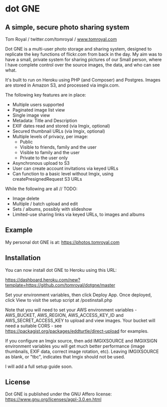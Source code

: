 # dot GNE
## A simple, secure photo sharing system

Tom Royal / twitter.com/tomroyal / www.tomroyal.com

Dot GNE is a multi-user photo storage and sharing system, designed to replicate the key functions of flickr.com from back in the day. My aim was to have a small, private system for sharing pictures of our Small person, where I have complete control over the source images, the data, and who can see what.

It's built to run on Heroku using PHP (and Composer) and Postgres. Images are stored in Amazon S3, and processed via imgix.com.

The following key features are in place:

* Multiple users supported
* Paginated image list view
* Single image view
* Metadata: Title and Description
* EXIF dates read and stored (via Imgix, optional)
* Secured thumbnail URLs (via Imgix, optional)
* Multiple levels of privacy, per image:
    * Public
    * Visible to friends, family and the user
    * Visible to family and the user
    * Private to the user only
* Asynchronous upload to S3
* User can create account invitations via keyed URLs
* Can function to a basic level without Imgix, using createPresignedRequest S3 URLs

While the following are all // TODO:

* Image delete
* Multiple / batch upload and edit
* Sets / albums, possibly with slideshow
* Limited-use sharing links via keyed URLs, to images and albums

## Example

My personal dot GNE is at: https://photos.tomroyal.com

## Installation

You can now install dot GNE to Heroku using this URL:

https://dashboard.heroku.com/new?template=https://github.com/tomroyal/dotgne/master

Set your environment variables, then click Deploy App. Once deployed, click View to visit the setup script at /postinstall.php

Note that you will need to set your AWS environment variables - AWS_BUCKET, AWS_REGION, AWS_ACCESS_KEY_ID and AWS_SECRET_ACCESS_KEY to upload and view images. Your bucket will need a suitable CORS - see https://packagist.org/packages/eddturtle/direct-upload for examples.

If you configure an Imgix source, then add IMGIXSOURCE and IMGIXSIGN environment variables you will get much better performance (image thumbnails, EXIF data, correct image rotation, etc). Leaving IMGIXSOURCE as blank, or "tbc", indicates that Imgix should not be used.

I will add a full setup guide soon.

## License

Dot GNE is published under the GNU Affero license: https://www.gnu.org/licenses/agpl-3.0.en.html
